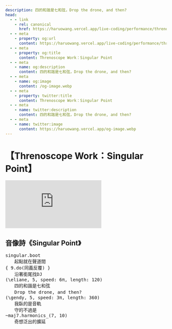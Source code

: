 ```yaml
---
description: 四的和諧是七和弦，Drop the drone, and then?
head:
  - - link
    - rel: canonical
      href: https://haruowang.vercel.app/live-coding/performance/threnoscope.html
  - - meta
    - property: og:url
      content: https://haruowang.vercel.app/live-coding/performance/threnoscope.html
  - - meta
    - property: og:title
      content: Threnoscope Work：Singular Point
  - - meta
    - name: og:description
      content: 四的和諧是七和弦，Drop the drone, and then?
  - - meta
    - name: og:image
      content: /og-image.webp
  - - meta
    - property: twitter:title
      content: Threnoscope Work：Singular Point
  - - meta
    - name: twitter:description
      content: 四的和諧是七和弦，Drop the drone, and then?
  - - meta
    - name: twitter:image
      content: https://haruowang.vercel.app/og-image.webp
---
```


# 【Threnoscope Work：Singular Point】

<p><Badge type="info" text="🌳 Evergreen" /></P>

<div class="videobox">
    <iframe frameborder="0" src="https://www.youtube.com/embed/guWOlG9CkPI" allowFullScreen>
    </iframe>
</div>

## 音像詩《Singular Point》

<pre>
singular.boot
　　起點就在聲道間
{ 9.do(同義反覆) }
　　沿著銜尾找DJ
(\eliane, 5, speed: 6π, length: 120)
　　四的和諧是七和弦
　　Drop the drone, and then?
(\gendy, 5, speed: 3π, length: 360)
　　我臥的是音軌
　　守的不過是
~maj7.harmonics_(7, 10)
　　奇想泛出的擴延
</pre>
